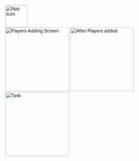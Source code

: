 <img width="70" alt="App Icon" src="https://github.com/nishantminerva/FunSpin/assets/53352011/1a9a9a78-bf6d-4b7c-a87d-248c01b761a8"> <br />
<img width="200" alt="Players Adding Screen" src="https://github.com/nishantminerva/FunSpin/assets/53352011/01fd0439-65af-49a2-aa1b-b933400f98bc">
<img width="200" alt="After Players added" src="https://github.com/nishantminerva/FunSpin/assets/53352011/a9126c5f-e0db-45a9-8b48-47820a87320c">
<img width="200" alt="Task" src="https://github.com/nishantminerva/FunSpin/assets/53352011/1d1e6ba4-72d7-45e4-8a39-f0b9ecbdd28e">
